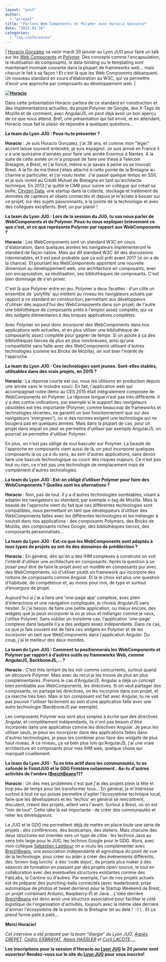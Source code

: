 ```yaml
---
layout: "post"
author: 
  - "acrepet"
title: "Parlons Web Components et Polymer avec Horacio Gonzalez"
date: "2015-01-16"
categories: 
  - "les-conferences"
---
```


| [Horacio Gonzalez](https://twitter.com/lostinbrittany) va venir mardi 20 janvier au Lyon JUG pour faire un talk sur les [Web Components](http://www.w3.org/standards/techs/components#w3c_all) et [Polymer](https://www.polymer-project.org/). Des concepts comme l'encapsulation, la réutilisation de composants, le data-binding ou le templating sont maintenant monnaie courante dans la plupart de frameworks web… mais chacun le fait à sa façon ! Et c’est là que les Web Components débarquent. Un nouveau standard en cours d’élaboration au W3C, qui va permettre d’avoir une approche par composants au développement web. |

****[![Horacio](http://www.lyonjug.org/_/rsrc/1418813893286/speakers/2015/photo_horacio_-_detouree_-_2012-02-08.jpg?height=150&width=150)](https://twitter.com/lostinbrittany)****

Dans cette présentation Horacio parlera de ce standard en construction et des implémentations actuelles, du projet Polymer de Google, des X-Tags de Mozilla et de comment, avec AngularJS, on peut déjà avoir un bon aperçu de ce que nous attend. Bref, une présentation qui fait envie, et en attendant, Horacio nous fait le plaisir de répondre à quelques questions...

**La team du Lyon JUG : Peux-tu te présenter ?**

**Horacio** : Je suis Horacio Gonzalez, j'ai 38 ans, et comme mon "léger" accent laisse souvent entendre, je suis espagnol. Je suis arrivé en France il y a une quinzaine d'années pour faire une année Erasmus à Nantes. A la suite de cette année on m'a proposé de faire une thèse à Telecom Bretagne, à Brest, et j'ai foncé, même si je savais à peine où se trouvait Brest. A la fin de ma thèse j'étais attaché à cette pointe de la Bretagne au charme si particulier, et j'ai voulu rester. J'ai passé quelque temps en SSII, et je suis rentré au Crédit Mutuel de Bretagne en tant qu'architecte technique. En 2013 j'ai quitté le CMB pour suivre un collègue qui créait sa boîte, [Cityzen Data](http://www.cityzendata.com/), une startup dans la collecte, stockage et traitement de données de capteurs et objets connectés et depuis je m'éclate à bosser sur ce projet, sur des sujets passionnants, à la pointe de la technologie et avec des collègues excellents. Bref, un pur plaisir !

**La team du Lyon JUG : Lors de la session du JUG, tu vas nous parler de WebComponents et de Polymer. Peux-tu nous expliquer brièvement ce que c’est, et ce que représente Polymer par rapport aux WebComponents ?**

**Horacio** : Les WebComponents sont un standard W3C en cours d'élaboration, dans quelques années les navigateurs implémenteront le standard de façon native. Mais qui dit standard W3C dit des discussions interminables, et il est peut probable que ça soit prêt avant 2017 (si on a de la chance). Et pourtant les WebComponents apportent une nouvelle dimension au développement web, une architecture en composants, avec son encapsulation, sa réutilisation, ses bibliothèques de composants. C'est bien dommage de s'en priver.

C'est là que Polymer entre en jeu. Polymer a deux facettes : d'un côté un ensemble de 'polyfills' qui mettent au niveau les navigateurs actuels par rapport à ce standard en construction, permettant aux développeurs d'utiliser dès aujourd'hui des WebComponents dans son projet; de l'autre une bibliothèque de composants prêts à l'emploi assez complète, qui va des widgets élémentaires à des briques applicatives complètes.

Avec Polymer on peut donc incorporer des WebComponents dans nos applications web actuelles, et en plus utiliser une bibliothèque de composants assez complète pour gagner de temps. Si on ajoute à ça des bibliothèques tierces de plus en plus nombreuses, ainsi qu'une compatibilité sans faille avec des WebComponents utilisant d'autres technologies (comme les Bricks de Mozilla), on voit bien l'intérêt de l'approche.

**La team du Lyon JUG : Ces technologies sont jeunes. Sont-elles stables, utilisables dans des vrais projets, en 2015 ?**

**Horacio** : La réponse courte est oui, nous les utilisons en production depuis une année sans le moindre souci. En fait, l'application web qui accompagnait notre démo au CES 2015 était intégralement composée de WebComponents en Polymer. La réponse longue n'est pas très différente. Il y a des contre-indications, par exemple si le support des navigateurs obsolètes est très importante (Polymer, comme beaucoup de frameworks et technologies récentes, ne garantit un bon fonctionnement que sur des navigateurs 'evergreen'), ou si des normes exigent une technologie qui ne bougera pas en quelques années. Mais dans la plupart de cas, pour un projet dans lequel on peut se permettre d'utiliser par exemple AngularJS, on pourrait se permettre d'utiliser Polymer.

En plus, on n'est pas obligé de tout basculer sur Polymer. La beauté de l'approche en composants vient aussi de là, on peut incorporer quelques composants là où ça a du sens, au sein d'autres applications, sans devoir faire une bascule technologique ou courir des risques majeurs. Ce n'est pas tout ou rien, ce n'est pas une technologie de remplacement mais de complément d'autres technologies.

**La team du Lyon JUG : Est-on obligé d’utiliser Polymer pour faire des WebComponents ? Quelles sont les alternatives ?**

**Horacio** : Non, pas de tout. Il y a d'autres technologies semblables, visant à adapter les navigateurs au standard, par exemple x-tag de Mozilla. Mais la beauté de l'approche vient du fait que ces différentes technologies sont compatibles, nous permettant en tant que développeurs d'utiliser des WebComponents faites avec les différentes technologies et les mélanger à souhait dans nos applications : des composants Polymers, des Bricks de Mozilla, des composants riches Google, des bibliothèques tierces, des composants personnalisés...

**La team du Lyon JUG : Est-ce que les WebComponents sont adaptés à tous types de projets ou ont-ils des domaines de prédilection ?**

**Horacio** : En général, dès qu'on a des IHM complexes à construire on voit l'intérêt d'utiliser une architecture en composants. Après la question à se poser peut être de faire le projet avec un modèle en composants pur avec des WebComponents, où d'utiliser plutôt un framework qui incorpore des notions de composants comme Angular. Et là le choix est plus une question d'habitude, de compétence et, au moins pour moi, de type et surtout d’envergure de projet.

Aujourd'hui si j'ai à faire une 'one-page app' complexe, avec plein d’interactions et une navigation compliquée, je choisis AngularJS sans hésiter. Si j'ai besoin de faire une petite application, ou mieux encore, des widgets que je peux incorporer là où je veux et mélanger comme je veux, j'utilise Polymer. Sans oublier un troisième cas, l'application 'one-page' complexe dans laquelle il y a des widgets assez indépendants. Dans ce cas, ce que je fais souvent est de faire ces widgets en Polymer et de les incorporer en tant que WebComponents dans l'application Angular. Du coup, j'ai le meilleur des deux mondes.

**La team du Lyon JUG : Comment tu positionnerais les WebComponents et Polymer par rapport à d’autres outils ou frameworks Web, comme AngularJS, BackboneJS,... ?**

**Horacio** : C'est très tentant de les voir comme concurrents, surtout quand on découvre Polymer. Mais avec du recul je les trouve de plus en plus complémentaires. Prenons le cas d'AngularJS. Angular a déjà un concept bien semblable aux WebComponents, les directives. Si on veut partager des composants, on partage les directives, on les incorpore dans son projet, et ça marche très bien. Mais si ton composant est fait avec Angular, tu ne vas pas pouvoir l'utiliser facilement au sein d'une application faite avec une autre technologie (BackboneJS par exemple).

Les composants Polymer eux sont plus simples à écrire que des directives Angular, et complètement indépendants, ils n'ont pas besoin d'être incorporés dans une application comme les directives Angular. Je peux les utiliser seuls, je peux les incorporer dans des applications faites dans d'autres technologies, je peux les combiner pour faire des widgets de plus haut niveau. A ce niveau, ça va bien plus loin qu'AngularJS, j'ai une vraie architecture en composants pour mes IHM web, quelque chose qui manquait cruellement.

**La team du Lyon JUG : Tu es très actif dans les communautés, tu as cofondé le FinistJUG et le GDG Finistère notamment.. As-tu d'autres activités de l'ombre ([BreizhBeans](http://breizhbeans.org/)?)?**

**Horacio** : Un des mes problèmes c'est que j'ai des projets plein la tête et trop peu de temps pour les transformer tous... En général, je m'intéresse surtout à tout ce qui puisse permettre d'agiter l'écosystème technique local, faire que les développeurs et les 'techos' en général se rencontrent, discutent, créent des projets, aillent vers l'avant. Surtout à Brest, où on est "loin de tout". Cette idée là est importante : de créer des communautés et relier les développeurs.

Le JUG et le GDG me permettent déjà de mettre en place toute une série de projets : des conférences, des bootcamps, des ateliers. Mais chacune des deux structures est orientée vers un type de cible : les technos Java au sens très large pour le JUG, les technos Google pour le GDG. Alors, avec mon collègue [Sébastien Lambour](http://twitter.com/FinistSeb) on a voulu les complémenter avec [BreizhBeans](http://breizhbeans.org/), une association indépendante et agnostique du point de vue de la technologie, pour créer ou aider à créer des événements différents, des 'brown-bag lunchs' à des 'code dojos', de projets plus maker à des séances de formation en passant par des projets open-source, le tout en collaboration avec des éventuelles structures existantes comme des FabLabs, la Cantine ou d'autres. Par exemple, l'un de nos projets actuels est de préparer des punching-balls connectés (avec leaderboard, prise automatique de photos et tweet derrière) pour le Startup Weekend de Brest, un projet combinant Arduino, Raspberry-Pi et Java... L'idée derrière [BreizhBeans](http://breizhbeans.org/) est donc avoir une structure associative pour faciliter le côté logistique de l'organisation d'activités, toujours avec la même idée derrière d'animer l'écosystème de la pointe de la Bretagne (et au delà ! :-) ) . Et ça prend forme petit à petit...

**Merci Horacio!**

_Cet interview a été préparé par la team "élargie" du Lyon JUG, [Agnès CREPET](http://twitter.com/agnes_crepet), [Cédric EXBRAYAT](https://fr.twitter.com/cedric_exbrayat), [Alexis HASSLER](https://fr.twitter.com/AlexisHassler) et [Cyril LACOTE](http://twitter.com/clacote)_.__

**Les inscriptions pour la session d'Horacio au [Lyon JUG](http://www.lyonjug.org) le 20 janvier sont ouvertes! Rendez-vous sur le site du [Lyon JUG](http://www.lyonjug.org/evenements/webcomponents) pour vous inscrire!**
